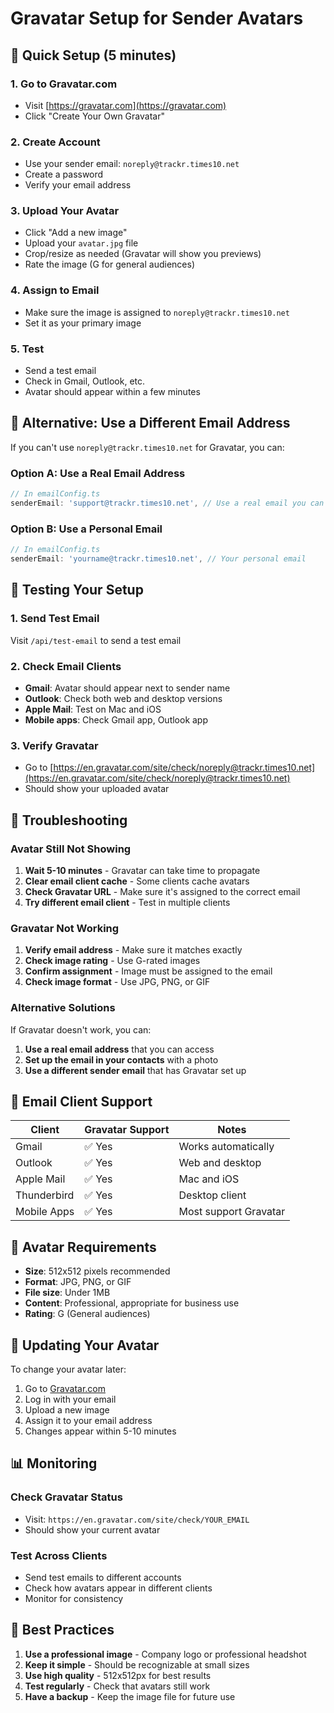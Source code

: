 # Gravatar Setup for Sender Avatars

## 🎯 Quick Setup (5 minutes)

### **1. Go to Gravatar.com**
- Visit [https://gravatar.com](https://gravatar.com)
- Click "Create Your Own Gravatar"

### **2. Create Account**
- Use your sender email: `noreply@trackr.times10.net`
- Create a password
- Verify your email address

### **3. Upload Your Avatar**
- Click "Add a new image"
- Upload your `avatar.jpg` file
- Crop/resize as needed (Gravatar will show you previews)
- Rate the image (G for general audiences)

### **4. Assign to Email**
- Make sure the image is assigned to `noreply@trackr.times10.net`
- Set it as your primary image

### **5. Test**
- Send a test email
- Check in Gmail, Outlook, etc.
- Avatar should appear within a few minutes

## 🔧 Alternative: Use a Different Email Address

If you can't use `noreply@trackr.times10.net` for Gravatar, you can:

### **Option A: Use a Real Email Address**
```typescript
// In emailConfig.ts
senderEmail: 'support@trackr.times10.net', // Use a real email you can access
```

### **Option B: Use a Personal Email**
```typescript
// In emailConfig.ts  
senderEmail: 'yourname@trackr.times10.net', // Your personal email
```

## 🧪 Testing Your Setup

### **1. Send Test Email**
Visit `/api/test-email` to send a test email

### **2. Check Email Clients**
- **Gmail**: Avatar should appear next to sender name
- **Outlook**: Check both web and desktop versions
- **Apple Mail**: Test on Mac and iOS
- **Mobile apps**: Check Gmail app, Outlook app

### **3. Verify Gravatar**
- Go to [https://en.gravatar.com/site/check/noreply@trackr.times10.net](https://en.gravatar.com/site/check/noreply@trackr.times10.net)
- Should show your uploaded avatar

## 🚨 Troubleshooting

### **Avatar Still Not Showing**
1. **Wait 5-10 minutes** - Gravatar can take time to propagate
2. **Clear email client cache** - Some clients cache avatars
3. **Check Gravatar URL** - Make sure it's assigned to the correct email
4. **Try different email client** - Test in multiple clients

### **Gravatar Not Working**
1. **Verify email address** - Make sure it matches exactly
2. **Check image rating** - Use G-rated images
3. **Confirm assignment** - Image must be assigned to the email
4. **Check image format** - Use JPG, PNG, or GIF

### **Alternative Solutions**
If Gravatar doesn't work, you can:

1. **Use a real email address** that you can access
2. **Set up the email in your contacts** with a photo
3. **Use a different sender email** that has Gravatar set up

## 📱 Email Client Support

| Client | Gravatar Support | Notes |
|--------|------------------|-------|
| Gmail | ✅ Yes | Works automatically |
| Outlook | ✅ Yes | Web and desktop |
| Apple Mail | ✅ Yes | Mac and iOS |
| Thunderbird | ✅ Yes | Desktop client |
| Mobile Apps | ✅ Yes | Most support Gravatar |

## 🎨 Avatar Requirements

- **Size**: 512x512 pixels recommended
- **Format**: JPG, PNG, or GIF
- **File size**: Under 1MB
- **Content**: Professional, appropriate for business use
- **Rating**: G (General audiences)

## 🔄 Updating Your Avatar

To change your avatar later:
1. Go to [Gravatar.com](https://gravatar.com)
2. Log in with your email
3. Upload a new image
4. Assign it to your email address
5. Changes appear within 5-10 minutes

## 📊 Monitoring

### **Check Gravatar Status**
- Visit: `https://en.gravatar.com/site/check/YOUR_EMAIL`
- Should show your current avatar

### **Test Across Clients**
- Send test emails to different accounts
- Check how avatars appear in different clients
- Monitor for consistency

## 🎯 Best Practices

1. **Use a professional image** - Company logo or professional headshot
2. **Keep it simple** - Should be recognizable at small sizes
3. **Use high quality** - 512x512px for best results
4. **Test regularly** - Check that avatars still work
5. **Have a backup** - Keep the image file for future use
